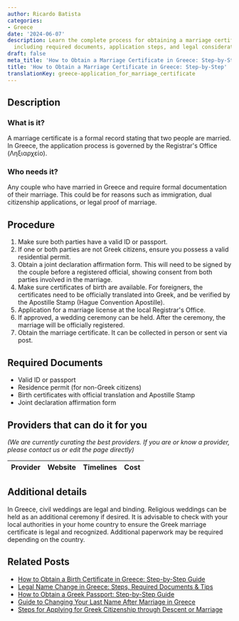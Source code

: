 ```yaml
---
author: Ricardo Batista
categories:
- Greece
date: '2024-06-07'
description: Learn the complete process for obtaining a marriage certificate in Greece,
  including required documents, application steps, and legal considerations.
draft: false
meta_title: 'How to Obtain a Marriage Certificate in Greece: Step-by-Step'
title: 'How to Obtain a Marriage Certificate in Greece: Step-by-Step'
translationKey: greece-application_for_marriage_certificate
---
```


## Description
### What is it?
A marriage certificate is a formal record stating that two people are married. In Greece, the application process is governed by the Registrar's Office (Ληξιαρχείο).

### Who needs it?
Any couple who have married in Greece and require formal documentation of their marriage. This could be for reasons such as immigration, dual citizenship applications, or legal proof of marriage.

## Procedure
1. Make sure both parties have a valid ID or passport.
2. If one or both parties are not Greek citizens, ensure you possess a valid residential permit.
3. Obtain a joint declaration affirmation form. This will need to be signed by the couple before a registered official, showing consent from both parties involved in the marriage.
4. Make sure certificates of birth are available. For foreigners, the certificates need to be officially translated into Greek, and be verified by the Apostille Stamp (Hague Convention Apostille).
5. Application for a marriage license at the local Registrar's Office.
6. If approved, a wedding ceremony can be held. After the ceremony, the marriage will be officially registered.
7. Obtain the marriage certificate. It can be collected in person or sent via post. 

## Required Documents
- Valid ID or passport
- Residence permit (for non-Greek citizens)
- Birth certificates with official translation and Apostille Stamp
- Joint declaration affirmation form

## Providers that can do it for you

_(We are currently curating the best providers. If you are or know a provider, please contact us or edit the page directly)_

| Provider        |     Website     |     Timelines    |       Cost      |
| --------------- | --------------- |  :-------------: | :-------------: |

## Additional details
In Greece, civil weddings are legal and binding. Religious weddings can be held as an additional ceremony if desired. It is advisable to check with your local authorities in your home country to ensure the Greek marriage certificate is legal and recognized. Additional paperwork may be required depending on the country.


## Related Posts

- [How to Obtain a Birth Certificate in Greece: Step-by-Step Guide](https://tramitit.com/guides/greece/application_for_birth_certificate/)
- [Legal Name Change in Greece: Steps, Required Documents & Tips](https://tramitit.com/guides/greece/application_for_name_change_certificate/)
- [How to Obtain a Greek Passport: Step-by-Step Guide](https://tramitit.com/guides/greece/application_for_passport_issuance/)
- [Guide to Changing Your Last Name After Marriage in Greece](https://tramitit.com/guides/greece/application_for_spouses_name_change/)
- [Steps for Applying for Greek Citizenship through Descent or Marriage](https://tramitit.com/guides/greece/application_for_greek_citizenship/)
